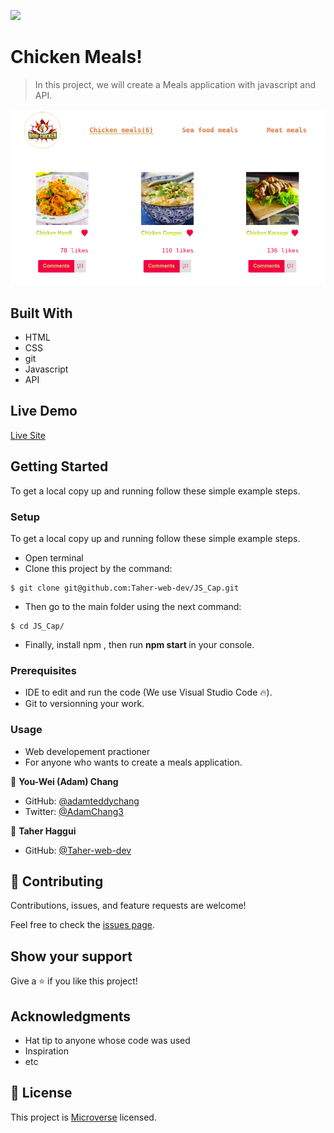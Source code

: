 ![](https://img.shields.io/badge/Microverse-blueviolet)

# Chicken Meals!

> In this project, we  will create a Meals application with javascript and API.



<img src='https://github.com/Taher-web-dev/JS_Cap/blob/Dev/src/assets/Images/screenshoot.png' alt='screenshot'/>


## Built With

- HTML
- CSS
- git
- Javascript
- API


## Live Demo


[Live Site](https://chiken-meals.netlify.app/)

## Getting Started




To get a local copy up and running follow these simple example steps.



### Setup

To get a local copy up and running follow these simple example steps.
- Open terminal
- Clone this project by the command: 

```
$ git clone git@github.com:Taher-web-dev/JS_Cap.git
```

- Then go to the main folder using the next command:

```
$ cd JS_Cap/
```

- Finally, install npm , then run <b> npm start </b> in your console.

### Prerequisites

- IDE to edit and run the code (We use Visual Studio Code 🔥).
- Git to versionning your work.


### Usage

- Web developement practioner
- For anyone who wants to create a meals application.



👤 **You-Wei (Adam) Chang**

- GitHub: [@adamteddychang](https://github.com/adamteddychang)
- Twitter: [@AdamChang3](https://twitter.com/AdamChang3)

👤 **Taher Haggui**

- GitHub: [@Taher-web-dev](https://github.com/Taher-web-dev)



## 🤝 Contributing

Contributions, issues, and feature requests are welcome!

Feel free to check the [issues page](../../issues/).

## Show your support

Give a ⭐️ if you like this project!

## Acknowledgments

- Hat tip to anyone whose code was used
- Inspiration
- etc

## 📝 License

This project is [Microverse](https://www.microverse.org/) licensed.
